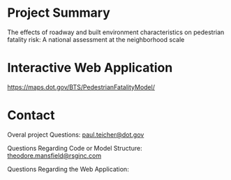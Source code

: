 # Project Summary
The effects of roadway and built environment characteristics on pedestrian fatality risk: A national assessment at the neighborhood scale



# Interactive Web Application
https://maps.dot.gov/BTS/PedestrianFatalityModel/

# Contact
Overal project Questions: 
paul.teicher@dot.gov

Questions Regarding Code or Model Structure:
theodore.mansfield@rsginc.com

Questions Regarding the Web Application:
